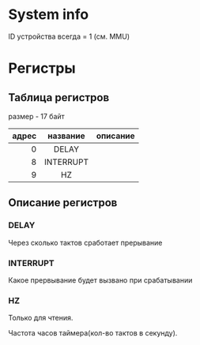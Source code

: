 # System info

ID устройства всегда = 1 (см. MMU)

# Регистры

## Таблица регистров

размер - 17 байт

|адрес|название|описание|
|-:|:-:|-|
|0|DELAY||
|8|INTERRUPT||
|9|HZ||

## Описание регистров

### DELAY

Через сколько тактов сработает прерывание

### INTERRUPT

Какое прервывание будет вызвано при срабатывании

### HZ

Только для чтения.

Частота часов таймера(кол-во тактов в секунду).
